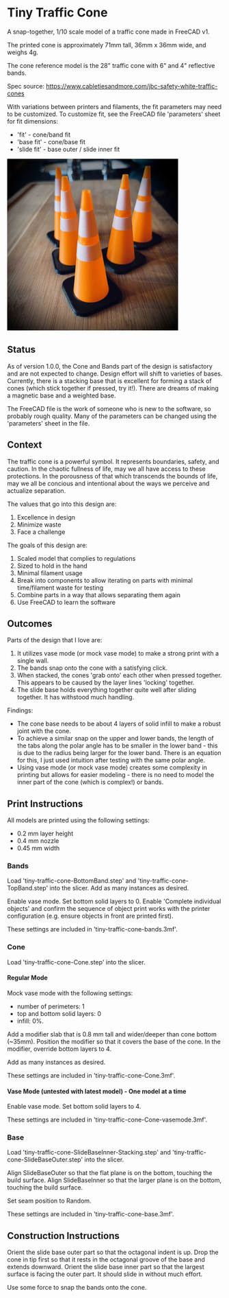 # Tiny Traffic Cone

A snap-together, 1/10 scale model of a traffic cone made in FreeCAD v1.

The printed cone is approximately 71mm tall, 36mm x 36mm wide, and weighs 4g.

The cone reference model is the 28" traffic cone with 6" and 4" reflective bands.

Spec source: https://www.cabletiesandmore.com/jbc-safety-white-traffic-cones

With variations between printers and filaments, the fit parameters may need to be customized. To
customize fit, see the FreeCAD file 'parameters' sheet for fit dimensions:
- 'fit' - cone/band fit
- 'base fit' - cone/base fit
- 'slide fit' - base outer / slide inner fit

<img src=".github/images/cones_sm.jpeg" width="400"/>

## Status

As of version 1.0.0, the Cone and Bands part of the design is satisfactory and are not expected
to change. Design effort will shift to varieties of bases. Currently, there is a stacking base
that is excellent for forming a stack of cones (which stick together if pressed, try it!). There
are dreams of making a magnetic base and a weighted base.

The FreeCAD file is the work of someone who is new to the software, so probably rough quality. Many
of the parameters can be changed using the 'parameters' sheet in the file.

## Context

The traffic cone is a powerful symbol. It represents boundaries, safety, and caution.
In the chaotic fullness of life, may we all have access to these protections.
In the porousness of that which transcends the bounds of life, may we all be concious
and intentional about the ways we perceive and actualize separation.

The values that go into this design are:
1. Excellence in design
1. Minimize waste
1. Face a challenge

The goals of this design are:
1. Scaled model that complies to regulations
1. Sized to hold in the hand
1. Minimal filament usage
1. Break into components to allow iterating on parts with minimal time/filament waste for testing
1. Combine parts in a way that allows separating them again
1. Use FreeCAD to learn the software

## Outcomes

Parts of the design that I love are:
1. It utilizes vase mode (or mock vase mode) to make a strong print with a single wall. 
1. The bands snap onto the cone with a satisfying click. 
1. When stacked, the cones 'grab onto' each other when pressed together. This appears to be 
caused by the layer lines 'locking' together.
1. The slide base holds everything together quite well after sliding together. It has withstood much handling.

Findings:
- The cone base needs to be about 4 layers of solid infill to make a robust joint with the cone.
- To achieve a similar snap on the upper and lower bands, the length of the tabs along the polar angle has
to be smaller in the lower band - this is due to the radius being larger for the lower band.
There is an equation for this, I just used intuition after testing with the same polar angle.
- Using vase mode (or mock vase mode) creates some complexity in printing but allows 
for easier modeling - there is no need to model the inner part of the cone (which is complex!) or bands.


## Print Instructions

All models are printed using the following settings:
* 0.2 mm layer height
* 0.4 mm nozzle
* 0.45 mm width

### Bands

Load 'tiny-traffic-cone-BottomBand.step' and 'tiny-traffic-cone-TopBand.step' into the slicer.
Add as many instances as desired.

Enable vase mode. Set bottom solid layers to 0.
Enable 'Complete individual objects' and confirm the sequence of object print works with the
printer configuration (e.g. ensure objects in front are printed first).

These settings are included in 'tiny-traffic-cone-bands.3mf'.

### Cone

Load 'tiny-traffic-cone-Cone.step' into the slicer.

#### Regular Mode

Mock vase mode with the following settings:
* number of perimeters: 1
* top and bottom solid layers: 0
* infill: 0%.

Add a modifier slab that is 0.8 mm tall and wider/deeper than cone bottom (~35mm).
Position the modifier so that it covers the base of the cone.
In the modifier, override bottom layers to 4.

Add as many instances as desired.

These settings are included in 'tiny-traffic-cone-Cone.3mf'.

#### Vase Mode (untested with latest model) - One model at a time

Enable vase mode. Set bottom solid layers to 4.

These settings are included in 'tiny-traffic-cone-Cone-vasemode.3mf'.

### Base

Load 'tiny-traffic-cone-SlideBaseInner-Stacking.step' and 'tiny-traffic-cone-SlideBaseOuter.step' into the slicer.

Align SlideBaseOuter so that the flat plane is on the bottom, touching the build surface.
Align SlideBaseInner so that the larger plane is on the bottom, touching the build surface.

Set seam position to Random.

These settings are included in 'tiny-traffic-cone-base.3mf'.

## Construction Instructions

Orient the slide base outer part so that the octagonal indent is up. Drop the cone in tip first so that it rests in the octagonal
groove of the base and extends downward. Orient the slide base inner part so that the largest surface is facing the outer part. It
should slide in without much effort.

Use some force to snap the bands onto the cone.
